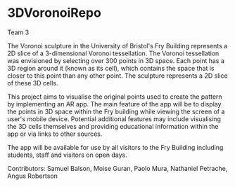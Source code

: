 # 3DVoronoiRepo
Team 3

The Voronoi sculpture in the University of Bristol's Fry Building represents a 2D slice of a 3-dimensional Voronoi tessellation. The Voronoi tessellation was envisioned by selecting over 300 points in 3D space. Each point has a 3D region around it (known as its cell), which contains the space that is closer to this point than any other point. The sculpture represents a 2D slice of these 3D cells.

This project aims to visualise the original points used to create the pattern by implementing an AR app. The main feature of the app will be to display the points in 3D space within the Fry building while viewing the screen of a user's mobile device. Potential additional features may include visualising the 3D cells themselves and providing educational information within the app or via links to other sources.

The app will be available for use by all visitors to the Fry Building including students, staff and visitors on open days.

Contributors:
Samuel Balson, Moise Guran, Paolo Mura, Nathaniel Petrache, Angus Robertson
